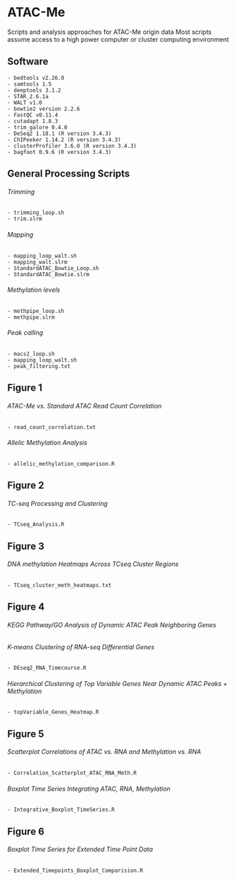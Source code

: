 # ATAC-Me
Scripts and analysis approaches for ATAC-Me origin data
Most scripts assume access to a high power computer or cluster computing environment

## Software 

    - bedtools v2.26.0
    - samtools 1.5
    - deeptools 3.1.2
    - STAR_2.6.1a 
    - WALT v1.0 
    - bowtie2 version 2.2.6 
    - FastQC v0.11.4
    - cutadapt 1.8.3 
    - trim_galore 0.4.0 
    - DeSeq2 1.18.1 (R version 3.4.3)
    - ChIPeeker 1.14.2 (R version 3.4.3)
    - clusterProfiler 3.6.0 (R version 3.4.3)
    - bagfoot 0.9.6 (R version 3.4.3)

## General Processing Scripts

###### Trimming
    - trimming_loop.sh
    - trim.slrm
###### Mapping 
    - mapping_loop_walt.sh
    - mapping_walt.slrm
    - StandardATAC_Bowtie_Loop.sh
    - StandardATAC_Bowtie.slrm
###### Methylation levels
    - methpipe_loop.sh
    - methpipe.slrm
###### Peak calling
    - macs2_loop.sh
    - mapping_loop_walt.sh
    - peak_filtering.txt
    
## Figure 1
###### ATAC-Me vs. Standard ATAC Read Count Correlation
    - read_count_correlation.txt
###### Allelic Methylation Analysis
    - allelic_methylation_comparison.R

## Figure 2

###### TC-seq Processing and Clustering
    - TCseq_Analysis.R

## Figure 3

###### DNA methylation Heatmaps Across TCseq Cluster Regions
    - TCseq_cluster_meth_heatmaps.txt

## Figure 4
###### KEGG Pathway/GO Analysis of Dynamic ATAC Peak Neighboring Genes

###### K-means Clustering of RNA-seq Differential Genes
    - DEseq2_RNA_Timecourse.R
###### Hierarchical Clustering of Top Variable Genes Near Dynamic ATAC Peaks + Methylation
    - topVariable_Genes_Heatmap.R 
## Figure 5
###### Scatterplot Correlations of ATAC vs. RNA and Methylation vs. RNA
    - Correlation_Scatterplot_ATAC_RNA_Meth.R
###### Boxplot Time Series Integrating ATAC, RNA, Methylation
    - Integrative_Boxplot_TimeSeries.R
## Figure 6
###### Boxplot Time Series for Extended Time Point Data
    - Extended_Timepoints_Boxplot_Comparision.R
